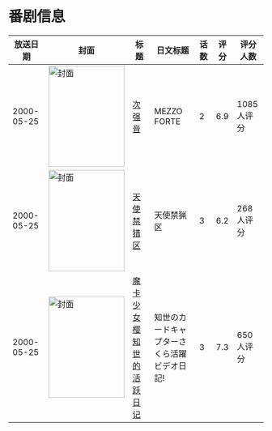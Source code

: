 # 番剧信息

|放送日期|封面|标题|日文标题|话数|评分|评分人数|
|---|---|---|---|---|---|---|
|2000-05-25|<img src="https://bangumi.tv/img/no_icon_subject.png" alt="封面" style="width:150px;height:200px;object-fit:cover;">|[次强音](https://bangumi.tv/subject/2107)|MEZZO FORTE|2|6.9|1085人评分|
|2000-05-25|<img src="https://lain.bgm.tv/pic/cover/c/ac/ef/8299_2Kv29.jpg" alt="封面" style="width:150px;height:200px;object-fit:cover;">|[天使禁猎区](https://bangumi.tv/subject/8299)|天使禁猟区|3|6.2|268人评分|
|2000-05-25|<img src="https://lain.bgm.tv/pic/cover/c/55/c6/21233_8BYg1.jpg" alt="封面" style="width:150px;height:200px;object-fit:cover;">|[魔卡少女樱 知世的活跃日记](https://bangumi.tv/subject/21233)|知世のカードキャプターさくら活躍ビデオ日記!|3|7.3|650人评分|

